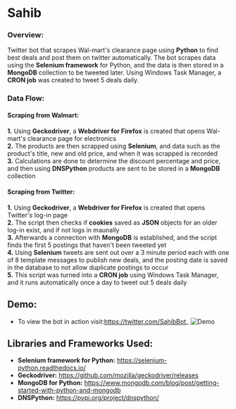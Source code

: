 # Sahib
### Overview:
Twitter bot that scrapes Wal-mart's clearance page using **Python** to find best deals and post them on twitter automatically. The bot scrapes data using the **Selenium framework** for Python, and the data is then stored in a **MongoDB** collection to be tweeted later. Using Windows Task Manager, a **CRON job** was created to tweet 5 deals daily.

### Data Flow:

#### Scraping from Walmart:
**1.** Using **Geckodriver**, a **Webdriver for Firefox** is created that opens Wal-mart's clearance page for electronics
<br />
**2.** The products are then scrapped using **Selenium**, and data such as the product's title, new and old price, and when it was scrapped is recorded
<br />
**3.** Calculations are done to determine the discount percentage and price, and then using **DNSPython** products are sent to be stored in a **MongoDB** collection

#### Scraping from Twitter:
**1.** Using **Geckodriver**, a **Webdriver for Firefox** is created that opens Twitter's log-in page
<br />
**2.** The script then checks if **cookies** saved as **JSON** objects for an older log-in exist, and if not logs in maunally
<br />
**3.** Afterwards a connection with **MongoDB** is established, and the script finds the first 5 postings that haven't been tweeted yet 
<br />
**4.** Using **Selenium** tweets are sent out over a 3 minute period each with one of 8 template messages to publish new deals, and the posting date is saved in the database to not allow duplicate postings to occur
<br />
**5.** This script was turned into a **CRON job** using Windows Task Manager, and it runs automatically once a day to tweet out 5 deals daily

## Demo:
* To view the bot in action visit:https://twitter.com/SahibBot_
![Demo](https://user-images.githubusercontent.com/66835262/104045431-8c008080-51ac-11eb-9d31-7537516b84c5.png)


## Libraries and Frameworks Used: 
* **Selenium framework for Python:** https://selenium-python.readthedocs.io/
* **Geckodriver:** https://github.com/mozilla/geckodriver/releases
* **MongoDB for Python:** https://www.mongodb.com/blog/post/getting-started-with-python-and-mongodb
* **DNSPython:** https://pypi.org/project/dnspython/
